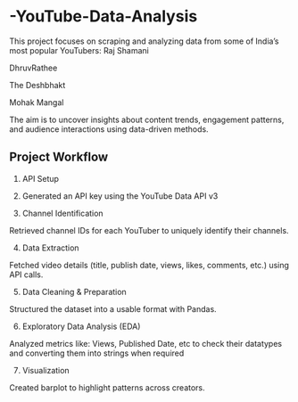 # -YouTube-Data-Analysis

This project focuses on scraping and analyzing data from some of India’s most popular YouTubers:
Raj Shamani 

DhruvRathee

The Deshbhakt

Mohak Mangal

The aim is to uncover insights about content trends, engagement patterns, and audience interactions using data-driven methods.

## Project Workflow
       
1. API Setup

2. Generated an API key using the YouTube Data API v3


3. Channel Identification

Retrieved channel IDs for each YouTuber to uniquely identify their channels.

4. Data Extraction

Fetched video details (title, publish date, views, likes, comments, etc.) using API calls.

5. Data Cleaning & Preparation

Structured the dataset into a usable format with Pandas.

6. Exploratory Data Analysis (EDA)

Analyzed metrics like: Views, Published Date, etc to check their datatypes and converting them into strings when required

7. Visualization

Created barplot to highlight patterns across creators.
